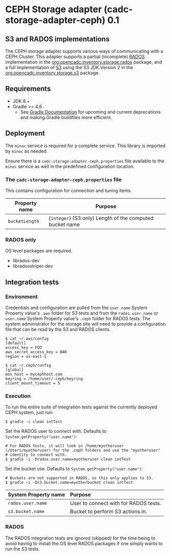 # CEPH Storage adapter (cadc-storage-adapter-ceph) 0.1

## S3 and RADOS implementations
The CEPH storage adapter supports various ways of communicating with a CEPH Cluster.  This adapter supports a partial (incomplete) [RADOS](https://docs.ceph.com/docs/master/rados/api/librados-intro/) 
implementation in the [org.opencadc.inventory.storage.rados](tree/master/cadc-storage-adapter-ceph/src/main/java/org/opencadc/inventory/storage/rados) package, and a full
implementation of [S3](https://docs.aws.amazon.com/sdk-for-java/v2/developer-guide/welcome.html) using the S3 JDK Version 2 in the [org.opencadc.inventory.storage.s3](tree/master/cadc-storage-adapter-ceph/src/main/java/org/opencadc/inventory/storage/s3)
package.

## Requirements
* JDK 8.+
* Gradle >= 4.6
  * See [Gradle Documentation](https://docs.gradle.org/current/userguide/java_library_plugin.html) for upcoming and current deprecations and making Gradle buildfiles more efficient.

## Deployment
The `minoc` service is required for a complete service.  This library is imported by `minoc` as needed.

Ensure there is a `cadc-storage-adapter-ceph.properties` file available to the `minoc` service as well in the predefined configuration location.

### The `cadc-storage-adapter-ceph.properties` file

This contains configuration for connection and tuning items.

| Property name  | Purpose |
| -------------- | ------- |
| `bucketLength` | {`integer`} (S3 only) Length of the computed bucket name   |


### RADOS only
OS level packages are required.
* librados-dev
* libradosstriper-dev


## Integration tests

### Environment

Credentials and configuration are pulled from the `user.name` System Property value's `.aws` folder for S3 tests and from the `rados.user.name` or `user.name` System 
Property value's `.ceph` folder for RADOS tests.  The system administrator for the storage site will need to provide a configuration file that 
can be read by the S3 and RADOS clients.

```shell script
$ cat ~/.aws/config
[default]
access_key = FOO
aws_secret_access_key = BAR
region = us-east-1
```

```shell script
$ cat ~/.ceph/config
[global]
mon_host = mycephhost.com
keyring = /home/user/.ceph/keyring
client_mount_timeout = 5
```

### Execution

To run the entire suite of integration tests against the currently deployed CEPH system, just run:
```shell script
$ gradle -i clean intTest
```

Set the RADOS user to connect with.  Defaults to `System.getProperty("user.name")`:
```shell script
# For RADOS tests, it will look in /home/myotheruser (/Users/myotheruser) for the .ceph folders and use the "myotheruser"
# identity to connect with.
$ gradle -i -Drados.user.name=myotheruser clean intTest
```

Set the bucket use.  Defaults to `System.getProperty("user.name")`:
```shell script
# Buckets are not supported in RADOS, so this only applies to S3.
$ gradle -i -Ds3.bucket.name=myotherbucket clean intTest
```

| System Property name | Purpose
| :------------------- | :------- |
| `rados.user.name`    | User to connect with for RADOS tests. |
| `s3.bucket.name`     | Bucket to perform S3 actions in. |


### RADOS
The RADOS integration tests are ignored (skipped) for the time being to avoid having to install the OS level RADOS packages if one simply wants to run the S3 tests.
